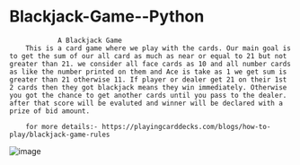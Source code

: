 # Blackjack-Game--Python

                A Blackjack Game
        This is a card game where we play with the cards. Our main goal is to get the sum of our all card as much as near or equal to 21 but not greater than 21. we consider all face cards as 10 and all number cards as like the number printed on them and Ace is take as 1 we get sum is greater than 21 otherwise 11. If player or dealer get 21 on their 1st 2 cards then they got blackjack means they win immediately. Otherwise you got the chance to get another cards until you pass to the dealer. after that score will be evaluted and winner will be declared with a prize of bid amount.

        for more details:- https://playingcarddecks.com/blogs/how-to-play/blackjack-game-rules

![image](https://github.com/Dinesh-0239/Blackjack-Game--Python/assets/114934305/b00e9d97-df0a-4454-b653-d1c129164d2b)
